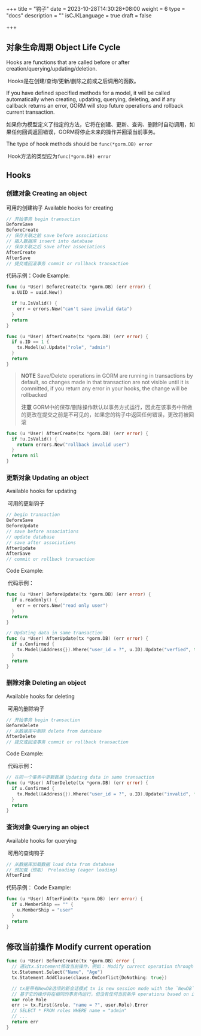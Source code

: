 +++
title = "钩子"
date = 2023-10-28T14:30:28+08:00
weight = 6
type = "docs"
description = ""
isCJKLanguage = true
draft = false

+++

## 对象生命周期 Object Life Cycle

Hooks are functions that are called before or after creation/querying/updating/deletion.

​	Hooks是在创建/查询/更新/删除之前或之后调用的函数。

If you have defined specified methods for a model, it will be called automatically when creating, updating, querying, deleting, and if any callback returns an error, GORM will stop future operations and rollback current transaction.

​	如果你为模型定义了指定的方法，它将在创建、更新、查询、删除时自动调用，如果任何回调返回错误，GORM将停止未来的操作并回滚当前事务。

The type of hook methods should be `func(*gorm.DB) error`

​	Hook方法的类型应为`func(*gorm.DB) error`

## Hooks

### 创建对象 Creating an object

可用的创建钩子 Available hooks for creating

``` go
// 开始事务 begin transaction
BeforeSave
BeforeCreate
// 保存关联之前 save before associations
// 插入数据库 insert into database
// 保存关联之后 save after associations
AfterCreate
AfterSave
// 提交或回滚事务 commit or rollback transaction
```

代码示例：Code Example:

``` go
func (u *User) BeforeCreate(tx *gorm.DB) (err error) {
  u.UUID = uuid.New()

  if !u.IsValid() {
    err = errors.New("can't save invalid data")
  }
  return
}

func (u *User) AfterCreate(tx *gorm.DB) (err error) {
  if u.ID == 1 {
    tx.Model(u).Update("role", "admin")
  }
  return
}
```

> **NOTE** Save/Delete operations in GORM are running in transactions by default, so changes made in that transaction are not visible until it is committed, if you return any error in your hooks, the change will be rollbacked
>
> **注意** GORM中的保存/删除操作默认以事务方式运行，因此在该事务中所做的更改在提交之前是不可见的，如果您的钩子中返回任何错误，更改将被回滚

``` go
func (u *User) AfterCreate(tx *gorm.DB) (err error) {
  if !u.IsValid() {
    return errors.New("rollback invalid user")
  }
  return nil
}
```

### 更新对象 Updating an object

Available hooks for updating

​	可用的更新钩子

``` go
// begin transaction
BeforeSave
BeforeUpdate
// save before associations
// update database
// save after associations
AfterUpdate
AfterSave
// commit or rollback transaction
```

Code Example:

​	代码示例：

``` go
func (u *User) BeforeUpdate(tx *gorm.DB) (err error) {
  if u.readonly() {
    err = errors.New("read only user")
  }
  return
}

// Updating data in same transaction
func (u *User) AfterUpdate(tx *gorm.DB) (err error) {
  if u.Confirmed {
    tx.Model(&Address{}).Where("user_id = ?", u.ID).Update("verfied", true)
  }
  return
}
```

### 删除对象 Deleting an object

Available hooks for deleting

​	可用的删除钩子

``` go
// 开始事务 begin transaction
BeforeDelete
// 从数据库中删除 delete from database
AfterDelete
// 提交或回滚事务 commit or rollback transaction
```

Code Example:

​	代码示例：

``` go
// 在同一个事务中更新数据 Updating data in same transaction
func (u *User) AfterDelete(tx *gorm.DB) (err error) {
  if u.Confirmed {
    tx.Model(&Address{}).Where("user_id = ?", u.ID).Update("invalid", false)
  }
  return
}
```

### 查询对象 Querying an object

Available hooks for querying

​	可用的查询钩子

``` go
// 从数据库加载数据 load data from database
// 预加载（预取） Preloading (eager loading)
AfterFind
```

代码示例： Code Example:

``` go
func (u *User) AfterFind(tx *gorm.DB) (err error) {
  if u.MemberShip == "" {
    u.MemberShip = "user"
  }
  return
}
```

## 修改当前操作 Modify current operation

``` go
func (u *User) BeforeCreate(tx *gorm.DB) error {
  // 通过tx.Statement修改当前操作，例如： Modify current operation through tx.Statement, e.g:
  tx.Statement.Select("Name", "Age")
  tx.Statement.AddClause(clause.OnConflict{DoNothing: true})

  // tx是带有NewDB选项的新会话模式 tx is new session mode with the `NewDB` option
  // 基于它的操作将在相同的事务内运行，但没有任何当前条件 operations based on it will run inside same transaction but without any current conditions
  var role Role
  err := tx.First(&role, "name = ?", user.Role).Error
  // SELECT * FROM roles WHERE name = "admin"
  // ...
  return err
}
```